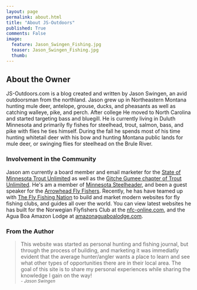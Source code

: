 ```yaml
---
layout: page
permalink: about.html
title: "About JS-Outdoors"
published: True
comments: False
image:
  feature: Jason_Swingen_Fishing.jpg
  teaser: Jason_Swingen_Fishing.jpg
  thumb:
---
```


## About the Owner

JS-Outdoors.com is a blog created and written by Jason Swingen, an avid outdoorsman from the northland. Jason grew up in Northeastern Montana hunting mule deer, antelope, grouse, ducks, and pheasants as well as catching walleye, pike, and perch. After college He moved to North Carolina and started targeting bass and bluegill. He is currently living in Duluth Minnesota and primarily fly fishes for steelhead, trout, salmon, bass, and pike with flies he ties himself. During the fall he spends most of his time hunting whitetail deer with his bow and hunting Montana public lands for mule deer, or swinging flies for steelhead on the Brule River.


### Involvement in the Community

Jason am currently a board member and email marketer for the <a target="_blank" rel="nofollow" href="http://mntu.org/">State of Minnesota Trout Unlimited</a> as well as the <a target="_blank" rel="nofollow" href="http://mntu.org/gitche-gumee/">Gitche Gumee chapter of Trout Unlimited</a>. He's am a member of <a target="_blank" rel="nofollow" href="http://www.minnesotasteelheader.com/">Minnesota Steelheader</a>, and been a guest speaker for the <a target="_blank" rel="nofollow" href="http://www.arrowheadflyfishers.com/">Arrowhead Fly Fishers</a>. Recently, he has have teamed up with <a target="_blank" rel="nofollow" href="https://www.instagram.com/theflyfishingnation/">The Fly Fishing Nation</a> to build and market modern websites for fly fishing clubs, and guides all over the world. You can view latest websites he has built for the Norwegian Flyfishers Club at the <a target="_blank" rel="nofollow" href="http://nfc-online.com/">nfc-online.com</a>, and the Agua Boa Amazon Lodge at <a target="_blank" rel="noreferrer" href="https://amazonaguaboalodge.com/">amazonaguaboalodge.com</a>.

### From the Author

<blockquote>
  This website was started as personal hunting and fishing journal, but through the process of building, and marketing it was immediatly evident that the average hunter/angler wants a place to learn and see what other types of opportunities there are in their local area. The goal of this site is to share my personal experiences while sharing the knowledge I gain on the way!
  <br>
  <small><i>- Jason Swingen</i></small>
</blockquote>

<!-- ### Why I hunt and fish
I started hunting not as a family tradition, or something that I was forced to do and just kept doing. I always liked being outside, shooting guns, shooting my bow, catching fish and I am always trying to experience new species to target and new ways to target them. Hunting and fishing is can be relaxing and heart-poundingly exciting. It is a great way to understand the world around you, as well as understand who you are and what you are capable of. -->
